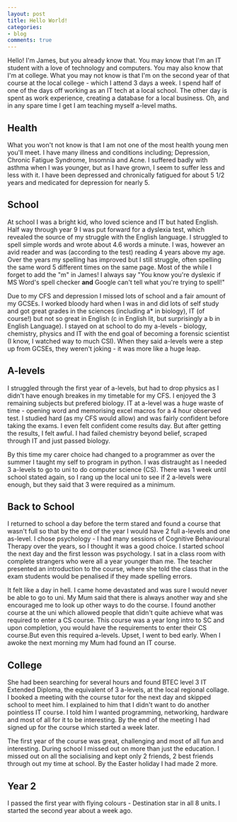 ```yaml
---
layout: post
title: Hello World!
categories:
- blog
comments: true
---
```


Hello! I'm James, but you already know that. You may know that I'm an IT student with a love of technology and computers. You may also know that I'm at college. What you may not know is that I'm on the second year of that course at the local college - which I attend 3 days a week. I spend half of one of the days off working as an IT tech at a local school. The other day is spent as work experience, creating a database for a local business. Oh, and in any spare time I get I am teaching myself a-level maths.

## Health

What you won't not know is that I am not one of the most health young men you'll meet. I have many illness and conditions including; Depression, Chronic Fatigue Syndrome, Insomnia and Acne. I suffered badly with asthma when I was younger, but as I have grown, I seem to suffer less and less with it. I have been depressed and chronically fatigued for about 5 1/2 years and medicated for depression for nearly 5.

## School

At school I was a bright kid, who loved science and IT but hated English. Half way through year 9 I was put forward for a dyslexia test, which revealed the source of my struggle with the English language. I struggled to spell simple words and wrote about 4.6 words a minute. I was, however an avid reader and was (according to the test) reading 4 years above my age. Over the years my spelling has improved but I still struggle, often spelling the same word 5 different times on the same page. Most of the while I forget to add the "m" in James! I always say "You know you're dyslexic if MS Word's spell checker <b>and</b> Google can't tell what you're trying to spell!"

Due to my CFS and depression I missed lots of school and a fair amount of my GCSEs. I worked bloody hard when I was in and did lots of self study and got great grades in the sciences (including a* in biology), IT (of course!) but not so great in English (c in English lit, but surprisingly a b in English Language). I stayed on at school to do my a-levels - biology, chemistry, physics and IT with the end goal of becoming a forensic scientist (I know, I watched way to much CSI). When they said a-levels were a step up from GCSEs, they weren't joking - it was more like a huge leap.

## A-levels

I struggled through the first year of a-levels, but had to drop physics as I didn't have enough breakes in my timetable for my CFS. I enjoyed the 3 remaining subjects but prefered biology. IT at a-level was a huge waste of time - opening word and memorising excel macros for a 4 hour observed test. I studied hard (as my CFS would allow) and was fairly confident before taking the exams. I even felt confident come results day. But after getting the results, I felt awful. I had failed chemistry beyond belief, scraped through IT and just passed biology. 

By this time my carer choice had changed to a programmer as over the summer I taught my self to program in python. I was distraught as I needed 3 a-levels to go to uni to do computer science (CS). There was 1 week until school stated again, so I rang up the local uni to see if 2 a-levels were enough, but they said that 3 were required as a minimum. 

## Back to School

I returned to school a day before the term stared and found a course that wasn't full so that by the end of the year I would have 2 full a-levels and one as-level. I chose psychology - I had many sessions of Cognitive Behavioural Therapy over the years, so I thought it was a good choice. I started school the next day and the first lesson was psychology. I sat in a class room with complete strangers who were all a year younger than me. The teacher presented an introduction to the course, where she told the class that in the exam students would be penalised if they made spelling errors.

It felt like a day in hell. I came home devastated and was sure I would never be able to go to uni. My Mum said that there is always another way and she encouraged me to look up other ways to do the course. I found another course at the uni which allowed people that didn't quite achieve what was required to enter a CS course. This course was a year long intro to SC and upon completion, you would have the requirements to enter their CS course.But even this required a-levels. Upset, I went to bed early. When I awoke the next morning my Mum had found an IT course.

## College

She had been searching for several hours and found BTEC level 3 IT Extended Diploma, the equivalent of 3 a-levels, at the local regional collage. I booked a meeting with the course tutor for the next day and skipped school to meet him. I explained to him that I didn't want to do another pointless IT course. I told him I wanted programming, networking, hardware and most of all for it to be interesting. By the end of the meeting I had signed up for the course which started a week later.

The first year of the course was great, challenging and most of all fun and interesting. During school I missed out on more than just the education. I missed out on all the socialising and kept only 2 friends, 2 best friends through out my time at school. By the Easter holiday I had made 2 more.

## Year 2

I passed the first year with flying colours - Destination star in all 8 units. I started the second year about a week ago.
